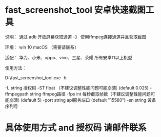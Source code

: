 # fast_screenshot_tool 安卓快速截图工具

说明：
通过 adb 开放屏幕获取通道 -》 使用ffmpeg连接通道并且获取截图

环境：
win 10
macOS （需要请联系）

适配：
华为、小米、oppo、vivo、三星、荣耀
所有安卓11以上机型

使用方法：

D:\fast_screenshot_tool.exe -h

  -L string
        授权码
  -ST float
        （不建议调整性能问题可能崩溃) (default 0.025)
  -ffmpegpath string
        ffmpeg路径
  -fps int
        每秒截取帧数（不建议调整性能问题可能崩溃) (default 5)
  -port string
        api服务端口 (default "15580")
  -sn string
        设备序列号


# 具体使用方式 and 授权码 请邮件联系
